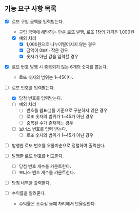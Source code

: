 ## 기능 요구 사항 목록

- [x] 로또 구입 금액을 입력받는다.

  - 구입 금액에 해당하는 만큼 로또 발행, 로또 1장의 가격은 1,000원
  - [x] 예외 처리
    - [x] 1,000원으로 나누어떨어지지 않는 경우
    - [x] 금액이 0보다 작은 경우
    - [x] 숫자가 아닌 값을 입력할 경우

- [x] 로또 번호 발행 시 중복되지 않는 6개의 숫자를 뽑는다.

  - 로또 숫자의 범위는 1~45이다.

- [ ] 로또 번호를 입력받는다.

  - [x] 당첨 번호를 입력받는다.
  - [ ] 예외 처리
    - [ ] 번호를 쉼표(,)를 기준으로 구분하지 않은 경우
    - [ ] 로또 숫자의 범위가 1~45가 아닌 경우
    - [ ] 중복된 수가 존재하는 경우
  - [ ] 보너스 번호를 입력 받는다.
    - [ ] 로또 숫자의 범위가 1~45가 아닌 경우

- [ ] 발행한 로또 번호를 오름차순으로 정렬하여 출력한다.

- [ ] 발행한 로또 번호를 비교한다.

  - [ ] 당첨 번호 개수를 카운트한다.
  - [ ] 보너스 번호 개수를 카운트한다.

- [ ] 당첨 내역을 출력한다.

- [ ] 수익률을 알려준다.
  - 수익률은 소수점 둘째 자리에서 반올림한다.
